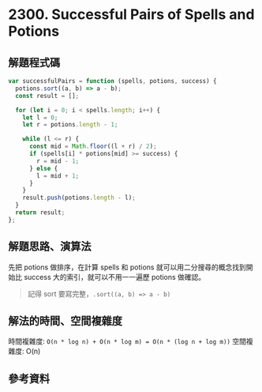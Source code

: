 # 2300. Successful Pairs of Spells and Potions

## 解題程式碼

```javascript
var successfulPairs = function (spells, potions, success) {
  potions.sort((a, b) => a - b);
  const result = [];

  for (let i = 0; i < spells.length; i++) {
    let l = 0;
    let r = potions.length - 1;

    while (l <= r) {
      const mid = Math.floor((l + r) / 2);
      if (spells[i] * potions[mid] >= success) {
        r = mid - 1;
      } else {
        l = mid + 1;
      }
    }
    result.push(potions.length - l);
  }
  return result;
};
```

## 解題思路、演算法

先把 potions 做排序，在計算 spells 和 potions 就可以用二分搜尋的概念找到開始比 success 大的索引，就可以不用一一遍歷 potions 做確認。

> 記得 sort 要寫完整，`.sort((a, b) => a - b)`

## 解法的時間、空間複雜度

時間複雜度: `O(n * log n) + O(n * log m) = O(n * (log n + log m))`
空間複雜度: O(n)

## 參考資料
